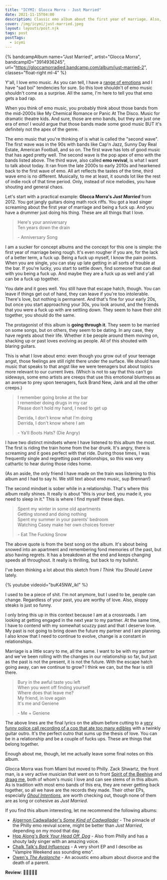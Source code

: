 ```yaml
---
title: "ICYMI: Glocca Morra - Just Married"
date: 2021-11-15T04:00
description: Classic emo album about the first year of marriage. Also, a quick primer on emo music.
cover: /img/icymi/just-married.jpeg
layout: layouts/post.njk
tags: post
postTags:
  - icymi
---
```


{% bandcampAlbum name="Just Married", artist="Glocca Morra", bandcampID="3914936245", url="https://gloccamorradied.bandcamp.com/album/just-married-2", classes="float-right ml-4"  %}

Y'all, I love emo music. As you can tell, I have a [range of emotions](/feelings) and I have "sad boi" tendencies for
sure. So this love shouldn't of emo music shouldn't come as a surprise. All the same, I'm here to tell you that emo gets
a bad rap.

When you think of emo music, you probably think about those bands from the mid-2000s like My Chemical Romance or Panic
At The Disco. Music for dramatic theatre kids. And sure, those are emo bands, but they are just one era of emo! I would
argue that those bands made some good music BUT it's definitely not the apex of the genre.

The emo music that you're thinking of is what is called the "second wave". The first wave was in the 90s with bands like
Cap'n Jazz, Sunny Day Real Estate, American Football, and so on. The first wave has lots of good music that has aged
pretty well. The second wave is the pop apex of emo with the bands listed above. The third wave, also called **emo
revival**, is what I want to talk about today. It ran from the late 2000s to early 2010s and hearkened back to the first
wave of emo. All art reflects the tastes of the time, third wave emo is no different. Musically, to me at least, it
sounds lot like the rest of indie rock of that time period. Only, instead of nice melodies, you have shouting and
general chaos.

Let's start with a practical example: **Glocca Morra's _Just Married_** from 2012. You got jangly guitars doing math
rock riffs. You got a lead singer screaming about the first year of marriage and being a fuck up. And you have a drummer
just doing his thing. These are all things that I love.

<!-- excerpt -->

> Here's your anniversary <br />
> Ten years down the drain
>
> \- Anniversary Song

I am a sucker for concept albums and the concept for this one is simple: the first year of marriage being rough. It's
even rougher if you are, for the lack of a better term, a fuck up. Being a fuck up myself, I know the pain points. When
you are single, you can stay up late getting in all sorts of trouble at the bar. If you're lucky, you start to settle
down, find someone that can deal with you being a fuck up. And maybe they are a fuck up as well and y'all can be a fuck
up together.

You date and it goes well. You still have that escape hatch, though. You can leave if things get out of hand, they can
leave if you're too intolerable. There's love, but nothing is permanent. And that's fine for your early 20s, but once
you start approaching your 30s, you look around, and the friends that you were a fuck up with are settling down. They
seem to have their shit together, you should do the same.

The protagonist of this album is **going through it**. They seem to be married on some songs, but on others, they seem
to be dating. In any case, they have regrets about their life. Whether it be people around them moving on, shacking up
or past loves evolving as people. All of this shouted with blaring guitars.

This is what I love about emo: even though you grow out of your teenage angst, those feelings are still right there
under the surface. We should have music that speaks to that angst like we were teenagers but about topics more relevant
to our current lives. (Which is not to say that this can't go sideways, some emo artists are creeps that use this
emotional bluntness as an avenue to prey upon teenagers, fuck Brand New, Jank and all the other creeps.)

> I remember going broke at the bar <br />
> I remember doing drugs in my car <br />
> Please don't hold my hand, I need to get up <br />
>
> Derrida, I don't know what I'm doing <br />
> Derrida, I don't know where I am
>
> \- Ya'll Boots Hats? (Die Angry)

I have two distinct mindsets where I have listened to this album the most. The first is riding the train home from the
bar drunk. It's angry, there is screaming and it goes perfect with that ride. During those times, I was frequently
single and regretting past relationships, so this was very cathartic to hear during those rides home.

(As an aside, the only friend I have made on the train was listening to this album and I had to say hi. We still text
about emo music, sup Brennan!)

The second mindset is sober while in a relationship. That's where this album really shines. It really is about "this is
your bed, you made it, you need to sleep in it." This is where I find myself these days.

> Spent my winter in some old apartments <br />
> Getting stoned and doing nothing <br />
> Spent my summer in your parents' bedroom <br />
> Watching Casey make her own choices forever
>
> \- Eat The Fucking Snow

The above quote is from the best song on the album. It's about being snowed into an apartment and remembering fond
memories of the past, but also having regrets. It has a breakdown at the end and keeps changing speeds all throughout.
It really is thrilling, but back to my bullshit.

I've been thinking a lot about this sketch from _I Think You Should Leave_ lately.

{% youtube videoid="buK45NW_ikI" %}

I used to be a piece of shit. I'm not anymore, but I used to be, people can change. Regardless of your past, you are
worthy of love. Also, sloppy steaks is just so funny.

I only bring this up in this context because I am at a crossroads. I am looking at getting engaged in the next year to
my partner. At the same time, I have to contend with my somewhat scuzzy past and that I deserve love. My past is not
going to bring down the future my partner and I are planning. I also know that I need to continue to evolve, change is
a constant in relationships.

Marriage is a little scary to me, all the same. I want to be with my partner and we've been rolling with the changes in
our relationship so far, but just as the past is not the present, it is not the future. With the escape hatch going
away, can we continue to grow? I think we can, but the fear is still there.

> Bury in the awful taste you left <br />
> When you went off finding yourself <br />
> Where does that leave me? <br />
> My friend, in love again <br />
> It's me and Geniene
>
> \- Me + Geniene

The above lines are the final lyrics on the album before cutting to a [very funny police call recording of a cop that
ate too many edibles][edibles] with a twinkly guitar outro. It's the perfect outro that sums up the thesis of love. You
can be in a relationship and be a couple of fucks ups. These are things that belong together.

Enough about me, though, let me actually leave some final notes on this album.

Glocca Morra was from Miami but moved to Philly. Zack Shwartz, the front man, is a very active musician that went on to
front [Spirit of the Beehive][sotbh] and [draag me][draag], both of whom's music I love and can see stems of in this
album. As is tradition with most emo bands of this era, they are never getting back together, so all we have are the
records they made. Their other EPs, especially [_Ghoul Intentions_][ghoul-intentions], are worth checking out, though
none of them are as long or cohesive as _Just Married_.

If you find this album interesting, let me recommend the following albums:

* [Algernon Cadwallader's _Some Kind of Cadwallader_][cadwallader] - The pinnacle of the Philly emo revival scene, might
  be better than _Just Married_, depending on my mood that day.
* [Hop Along's _Bark Your Head Off, Dog_][hop-along] - Also from Philly and has a shouty lady singer with an amazing
  voice.
* [Chalk Talk's _Bad Influences_][chalk-talk] - A very short EP and I describe as "Vampire Weekend ass sounding emo".
* [Owen's _The Avalanche_][owen] - An acoustic emo album about divorce and the death of a parent.

**Review**: 🌟🌟🌟🌟🌟

[edibles]: https://www.youtube.com/watch?v=cvct5fgEH_U
[sotbh]: https://spiritofthebeehive.bandcamp.com/album/entertainment-death
[draag]: https://draagme.bandcamp.com/album/i-am-gambling-with-my-life
[cadwallader]: https://algernoncadwallader.bandcamp.com/album/some-kind-of-cadwallader-2
[hop-along]: https://hopalong.bandcamp.com/album/bark-your-head-off-dog
[chalk-talk]: https://chalktalk.bandcamp.com/album/bad-influences
[ghoul-intentions]: https://gloccamorradied.bandcamp.com/album/ghoul-intentions
[owen]: https://owenmusic.bandcamp.com/album/the-avalanche

